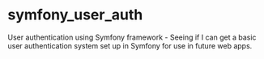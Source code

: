 # symfony_user_auth
User authentication using Symfony framework - Seeing if I can get a basic user authentication system set up in Symfony for use in future web apps.
